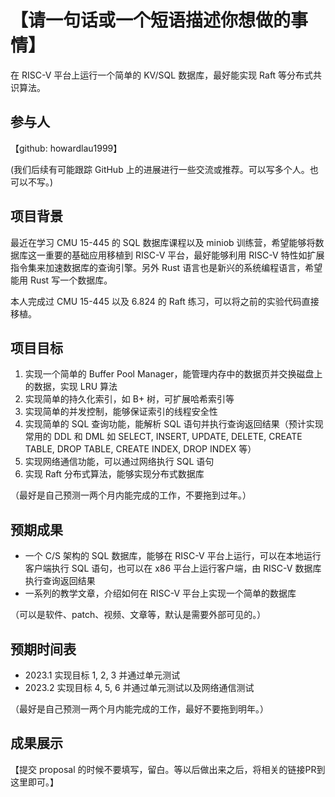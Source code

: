 # 【请一句话或一个短语描述你想做的事情】

在 RISC-V 平台上运行一个简单的 KV/SQL 数据库，最好能实现 Raft 等分布式共识算法。

## 参与人

【github: howardlau1999】

(我们后续有可能跟踪 GitHub 上的进展进行一些交流或推荐。可以写多个人。也可以不写。)

## 项目背景

最近在学习 CMU 15-445 的 SQL 数据库课程以及 miniob 训练营，希望能够将数据库这一重要的基础应用移植到 RISC-V 平台，最好能够利用 RISC-V 特性如扩展指令集来加速数据库的查询引擎。另外 Rust 语言也是新兴的系统编程语言，希望能用 Rust 写一个数据库。

本人完成过 CMU 15-445 以及 6.824 的 Raft 练习，可以将之前的实验代码直接移植。

## 项目目标

1. 实现一个简单的 Buffer Pool Manager，能管理内存中的数据页并交换磁盘上的数据，实现 LRU 算法
2. 实现简单的持久化索引，如 B+ 树，可扩展哈希索引等
3. 实现简单的并发控制，能够保证索引的线程安全性
4. 实现简单的 SQL 查询功能，能解析 SQL 语句并执行查询返回结果（预计实现常用的 DDL 和 DML 如 SELECT, INSERT, UPDATE, DELETE, CREATE TABLE, DROP TABLE, CREATE INDEX, DROP INDEX 等）
5. 实现网络通信功能，可以通过网络执行 SQL 语句
6. 实现 Raft 分布式算法，能够实现分布式数据库

（最好是自己预测一两个月内能完成的工作，不要拖到过年。）

## 预期成果

* 一个 C/S 架构的 SQL 数据库，能够在 RISC-V 平台上运行，可以在本地运行客户端执行 SQL 语句，也可以在 x86 平台上运行客户端，由 RISC-V 数据库执行查询返回结果 
* 一系列的教学文章，介绍如何在 RISC-V 平台上实现一个简单的数据库

（可以是软件、patch、视频、文章等，默认是需要外部可见的。）

## 预期时间表

- 2023.1 实现目标 1, 2, 3 并通过单元测试
- 2023.2 实现目标 4, 5, 6 并通过单元测试以及网络通信测试

（最好是自己预测一两个月内能完成的工作，最好不要拖到明年。）

## 成果展示

【提交 proposal 的时候不要填写，留白。等以后做出来之后，将相关的链接PR到这里即可。】
